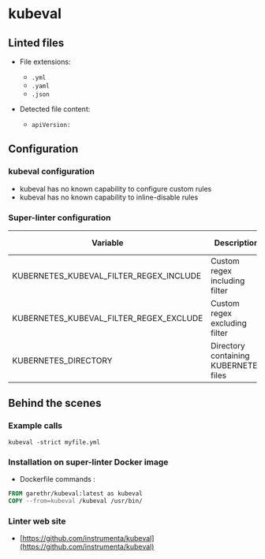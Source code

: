 <!-- markdownlint-disable MD033 MD041 -->
<!-- Generated by .automation/build.py, please do not update manually -->
# kubeval

## Linted files

- File extensions:
  - `.yml`
  - `.yaml`
  - `.json`

- Detected file content:
  - `apiVersion:`

## Configuration

### kubeval configuration

- kubeval has no known capability to configure custom rules
- kubeval has no known capability to inline-disable rules

### Super-linter configuration

| Variable | Description | Default value |
| ----------------- | -------------- | -------------- |
| KUBERNETES_KUBEVAL_FILTER_REGEX_INCLUDE | Custom regex including filter |  |
| KUBERNETES_KUBEVAL_FILTER_REGEX_EXCLUDE | Custom regex excluding filter |  |
| KUBERNETES_DIRECTORY | Directory containing KUBERNETES files | `kubernetes` |

## Behind the scenes

### Example calls

```shell
kubeval -strict myfile.yml
```


### Installation on super-linter Docker image

- Dockerfile commands :
```dockerfile
FROM garethr/kubeval:latest as kubeval
COPY --from=kubeval /kubeval /usr/bin/
```


### Linter web site
- [https://github.com/instrumenta/kubeval](https://github.com/instrumenta/kubeval)


